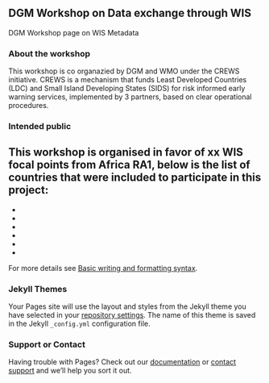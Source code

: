 ## DGM Workshop on Data exchange through WIS

DGM Workshop page on WIS Metadata

### About the workshop

This workshop is co organazied by DGM and WMO under the CREWS initiative.
CREWS is a mechanism that funds Least Developed Countries (LDC) and Small Island Developing States (SIDS) for risk informed early warning services, implemented by 3 partners, based on clear operational procedures.

### Intended public
This workshop is organised in favor of xx WIS focal points from Africa RA1, below is the list of countries that were included to participate in this project:
-
-
-
-
-
-
-


For more details see [Basic writing and formatting syntax](https://docs.github.com/en/github/writing-on-github/getting-started-with-writing-and-formatting-on-github/basic-writing-and-formatting-syntax).

### Jekyll Themes

Your Pages site will use the layout and styles from the Jekyll theme you have selected in your [repository settings](https://github.com/ussof/dgm-wis-crews/settings/pages). The name of this theme is saved in the Jekyll `_config.yml` configuration file.

### Support or Contact

Having trouble with Pages? Check out our [documentation](https://docs.github.com/categories/github-pages-basics/) or [contact support](https://support.github.com/contact) and we’ll help you sort it out.

